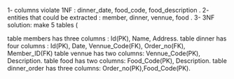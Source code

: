 1- columns violate 1NF : dinner_date, food_code, food_description .
2- entities that could be extracted : member, dinner, vennue, food .
3- 3NF solution: make 5 tables (

table members has three columns : Id(PK), Name, Address.
table dinner has four columns : Id(PK), Date, Vennue_Code(FK), Order_no(FK), Member_ID(FK)
table vennue has two columns: Vennue_Code(PK), Description.
table food has two columns: Food_Code(PK), Description.
table dinner_order has three columns: Order_no(PK),Food_Code(PK).